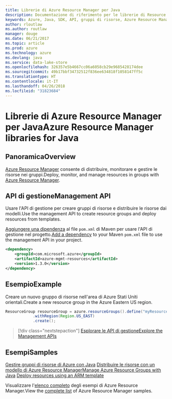 ```yaml
---
title: Librerie di Azure Resource Manager per Java
description: Documentazione di riferimento per le librerie di Resource Manager per Java
keywords: Azure, Java, SDK, API, gruppi di risorse, Azure Resource Manager, Resource Manager
author: rloutlaw
ms.author: routlaw
manager: douge
ms.date: 06/21/2017
ms.topic: article
ms.prod: azure
ms.technology: azure
ms.devlang: java
ms.service: data-lake-store
ms.openlocfilehash: 326357e5b4667cc06a6058cb29e9685428174dee
ms.sourcegitcommit: 49b17bbf34732512f836ee634818f1058147ff5c
ms.translationtype: HT
ms.contentlocale: it-IT
ms.lasthandoff: 04/26/2018
ms.locfileid: "31823684"
---
```

# <a name="azure-resource-manager-libraries-for-java"></a><span data-ttu-id="0ef37-104">Librerie di Azure Resource Manager per Java</span><span class="sxs-lookup"><span data-stu-id="0ef37-104">Azure Resource Manager libraries for Java</span></span>

## <a name="overview"></a><span data-ttu-id="0ef37-105">Panoramica</span><span class="sxs-lookup"><span data-stu-id="0ef37-105">Overview</span></span>

<span data-ttu-id="0ef37-106">[Azure Resource Manager](https://docs.microsoft.com/azure/azure-resource-manager/resource-group-overview) consente di distribuire, monitorare e gestire le risorse nei gruppi.</span><span class="sxs-lookup"><span data-stu-id="0ef37-106">Deploy, monitor, and manage resources in groups with [Azure Resource Manager](https://docs.microsoft.com/azure/azure-resource-manager/resource-group-overview).</span></span>

## <a name="management-api"></a><span data-ttu-id="0ef37-107">API di gestione</span><span class="sxs-lookup"><span data-stu-id="0ef37-107">Management API</span></span>

<span data-ttu-id="0ef37-108">Usare l'API di gestione per creare gruppi di risorse e distribuire le risorse dai modelli.</span><span class="sxs-lookup"><span data-stu-id="0ef37-108">Use the management API to create resource groups and deploy resources from templates.</span></span>

<span data-ttu-id="0ef37-109">[Aggiungere una dipendenza](https://maven.apache.org/guides/getting-started/index.html#How_do_I_use_external_dependencies) al file `pom.xml` di Maven per usare l'API di gestione nel progetto.</span><span class="sxs-lookup"><span data-stu-id="0ef37-109">[Add a dependency](https://maven.apache.org/guides/getting-started/index.html#How_do_I_use_external_dependencies) to your Maven `pom.xml` file to use the management API in your project.</span></span>


```XML
<dependency>
    <groupId>com.microsoft.azure</groupId>
    <artifactId>azure-mgmt-resources</artifactId>
    <version>1.3.0</version>
</dependency>
```

## <a name="example"></a><span data-ttu-id="0ef37-110">Esempio</span><span class="sxs-lookup"><span data-stu-id="0ef37-110">Example</span></span>

<span data-ttu-id="0ef37-111">Creare un nuovo gruppo di risorse nell'area di Azure Stati Uniti orientali.</span><span class="sxs-lookup"><span data-stu-id="0ef37-111">Create a new resource group in the Azure Eastern US region.</span></span>

```java
ResourceGroup resourceGroup = azure.resourceGroups().define("myResourceGroup")
            .withRegion(Region.US_EAST)
            .create();
```

> [!div class="nextstepaction"]
> [<span data-ttu-id="0ef37-112">Esplorare le API di gestione</span><span class="sxs-lookup"><span data-stu-id="0ef37-112">Explore the Management APIs</span></span>](/java/api/overview/azure/resources/management)

## <a name="samples"></a><span data-ttu-id="0ef37-113">Esempi</span><span class="sxs-lookup"><span data-stu-id="0ef37-113">Samples</span></span>

<span data-ttu-id="0ef37-114">[Gestire gruppi di risorse di Azure con Java][1] 
[Distribuire le risorse con un modello di Azure Resource Manager][2]</span><span class="sxs-lookup"><span data-stu-id="0ef37-114">[Manage Azure Resource Groups with Java][1] 
[Deploy resources using an ARM template][2]</span></span>

[1]: https://github.com/Azure-Samples/resources-java-manage-resource-group
[2]: https://github.com/Azure-Samples/resources-java-deploy-using-arm-template

<span data-ttu-id="0ef37-115">Visualizzare l'[elenco completo](https://azure.microsoft.com/resources/samples/?platform=java&term=resource) degli esempi di Azure Resource Manager.</span><span class="sxs-lookup"><span data-stu-id="0ef37-115">View the [complete list](https://azure.microsoft.com/resources/samples/?platform=java&term=resource) of Azure Resource Manager samples.</span></span>
